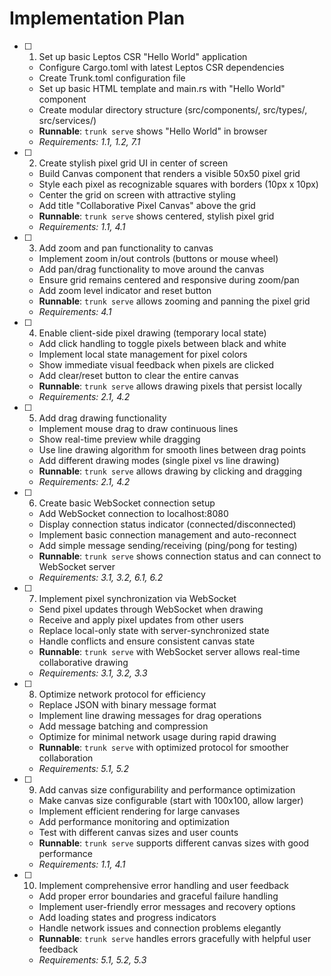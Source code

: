 # Implementation Plan

- [ ] 1. Set up basic Leptos CSR "Hello World" application
  - Configure Cargo.toml with latest Leptos CSR dependencies
  - Create Trunk.toml configuration file
  - Set up basic HTML template and main.rs with "Hello World" component
  - Create modular directory structure (src/components/, src/types/, src/services/)
  - **Runnable**: `trunk serve` shows "Hello World" in browser
  - _Requirements: 1.1, 1.2, 7.1_

- [ ] 2. Create stylish pixel grid UI in center of screen
  - Build Canvas component that renders a visible 50x50 pixel grid
  - Style each pixel as recognizable squares with borders (10px x 10px)
  - Center the grid on screen with attractive styling
  - Add title "Collaborative Pixel Canvas" above the grid
  - **Runnable**: `trunk serve` shows centered, stylish pixel grid
  - _Requirements: 1.1, 4.1_

- [ ] 3. Add zoom and pan functionality to canvas
  - Implement zoom in/out controls (buttons or mouse wheel)
  - Add pan/drag functionality to move around the canvas
  - Ensure grid remains centered and responsive during zoom/pan
  - Add zoom level indicator and reset button
  - **Runnable**: `trunk serve` allows zooming and panning the pixel grid
  - _Requirements: 4.1_

- [ ] 4. Enable client-side pixel drawing (temporary local state)
  - Add click handling to toggle pixels between black and white
  - Implement local state management for pixel colors
  - Show immediate visual feedback when pixels are clicked
  - Add clear/reset button to clear the entire canvas
  - **Runnable**: `trunk serve` allows drawing pixels that persist locally
  - _Requirements: 2.1, 4.2_

- [ ] 5. Add drag drawing functionality
  - Implement mouse drag to draw continuous lines
  - Show real-time preview while dragging
  - Use line drawing algorithm for smooth lines between drag points
  - Add different drawing modes (single pixel vs line drawing)
  - **Runnable**: `trunk serve` allows drawing by clicking and dragging
  - _Requirements: 2.1, 4.2_

- [ ] 6. Create basic WebSocket connection setup
  - Add WebSocket connection to localhost:8080
  - Display connection status indicator (connected/disconnected)
  - Implement basic connection management and auto-reconnect
  - Add simple message sending/receiving (ping/pong for testing)
  - **Runnable**: `trunk serve` shows connection status and can connect to WebSocket server
  - _Requirements: 3.1, 3.2, 6.1, 6.2_

- [ ] 7. Implement pixel synchronization via WebSocket
  - Send pixel updates through WebSocket when drawing
  - Receive and apply pixel updates from other users
  - Replace local-only state with server-synchronized state
  - Handle conflicts and ensure consistent canvas state
  - **Runnable**: `trunk serve` with WebSocket server allows real-time collaborative drawing
  - _Requirements: 3.1, 3.2, 3.3_

- [ ] 8. Optimize network protocol for efficiency
  - Replace JSON with binary message format
  - Implement line drawing messages for drag operations
  - Add message batching and compression
  - Optimize for minimal network usage during rapid drawing
  - **Runnable**: `trunk serve` with optimized protocol for smoother collaboration
  - _Requirements: 5.1, 5.2_

- [ ] 9. Add canvas size configurability and performance optimization
  - Make canvas size configurable (start with 100x100, allow larger)
  - Implement efficient rendering for large canvases
  - Add performance monitoring and optimization
  - Test with different canvas sizes and user counts
  - **Runnable**: `trunk serve` supports different canvas sizes with good performance
  - _Requirements: 1.1, 4.1_

- [ ] 10. Implement comprehensive error handling and user feedback
  - Add proper error boundaries and graceful failure handling
  - Implement user-friendly error messages and recovery options
  - Add loading states and progress indicators
  - Handle network issues and connection problems elegantly
  - **Runnable**: `trunk serve` handles errors gracefully with helpful user feedback
  - _Requirements: 5.1, 5.2, 5.3_